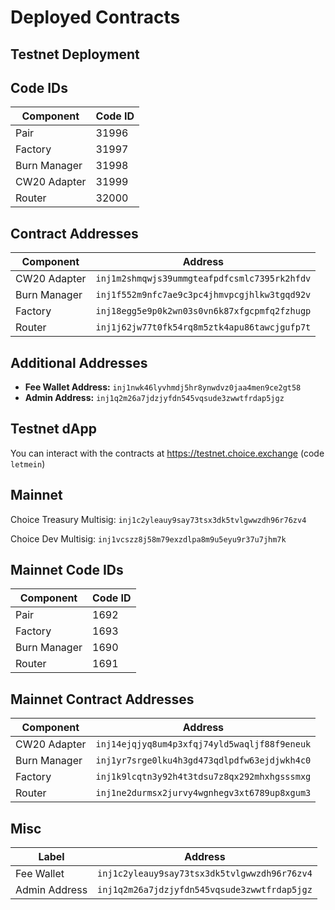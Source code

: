 # Deployed Contracts

## Testnet Deployment

## Code IDs

| Component      | Code ID |
| -------------- | ------- |
| Pair           | 31996   |
| Factory        | 31997   |
| Burn Manager   | 31998   |
| CW20 Adapter   | 31999   |
| Router         | 32000   |

## Contract Addresses

| Component      | Address                                                           |
| -------------- | ----------------------------------------------------------------- |
| CW20 Adapter   | `inj1m2shmqwjs39ummgteafpdfcsmlc7395rk2hfdv`                        |
| Burn Manager   | `inj1f552m9nfc7ae9c3pc4jhmvpcgjhlkw3tgqd92v`                        |
| Factory        | `inj18egg5e9p0k2wn03s0vn6k87xfgcpmfq2fzhugp`                        |
| Router         | `inj1j62jw77t0fk54rq8m5ztk4apu86tawcjgufp7t`                        |

## Additional Addresses

- **Fee Wallet Address:** `inj1nwk46lyvhmdj5hr8ynwdvz0jaa4men9ce2gt58`
- **Admin Address:** `inj1q2m26a7jdzjyfdn545vqsude3zwwtfrdap5jgz`

## Testnet dApp

You can interact with the contracts at https://testnet.choice.exchange (code `letmein`)

## Mainnet 

Choice Treasury Multisig: `inj1c2yleauy9say73tsx3dk5tvlgwwzdh96r76zv4`

Choice Dev Multisig: `inj1vcszz8j58m79exzdlpa8m9u5eyu9r37u7jhm7k`

## Mainnet Code IDs

| Component    | Code ID |
| ------------ | ------- |
| Pair         | 1692    |
| Factory      | 1693    |
| Burn Manager | 1690    |
| Router       | 1691    |

## Mainnet Contract Addresses

| Component    | Address                                      |
| ------------ | -------------------------------------------- |
| CW20 Adapter | `inj14ejqjyq8um4p3xfqj74yld5waqljf88f9eneuk` |
| Burn Manager | `inj1yr7srge0lku4h3gd473qdlpdfw63ejdjwkh4c0` |
| Factory      | `inj1k9lcqtn3y92h4t3tdsu7z8qx292mhxhgsssmxg` |
| Router       | `inj1ne2durmsx2jurvy4wgnhegv3xt6789up8xgum3` |

## Misc

| Label         | Address                                      |
| ------------- | -------------------------------------------- |
| Fee Wallet    | `inj1c2yleauy9say73tsx3dk5tvlgwwzdh96r76zv4` |
| Admin Address | `inj1q2m26a7jdzjyfdn545vqsude3zwwtfrdap5jgz` |
